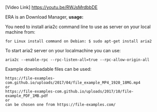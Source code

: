 [Video Link] https://youtu.be/RWJsMrdbbDE

ERA is an Download Manager, 
<b>usage:</b>

You need to install aria2c command line to use as server on your local machine from: 
``` 
for Linux install command on Debian: $ sudo apt-get install aria2
```

To start aria2 server on your localmachine you can use:
```
aria2c --enable-rpc --rpc-listen-all=true --rpc-allow-origin-all
```
Example downloadable files can be used:
```
https://file-examples-com.github.io/uploads/2017/04/file_example_MP4_1920_18MG.mp4 
or 
https://file-examples-com.github.io/uploads/2017/10/file-example_PDF_1MB.pdf 
or 
can be chosen one from https://file-examples.com/
````

